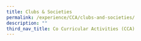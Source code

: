 ```yaml
---
title: Clubs & Societies
permalink: /experience/CCA/clubs-and-societies/
description: ""
third_nav_title: Co Curricular Activities (CCA)
---
```



